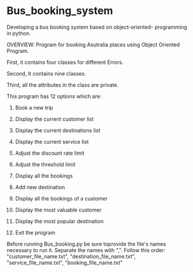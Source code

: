 # Bus_booking_system
Developing a bus booking system based on object-oriented- programming in python.

OVERVIEW: Program for booking Asutralia places using Object Oriented Program.

First, it contains four classes for different Errors. 

Second, It contains nine classes.

Third, all the attributes in the class are private.

This program has 12 options which are:

1. Book a new trip

2. Display the current customer list

3. Display the current destinations list
 
4. Display the current service list

5. Adjust the discount rate limit

6. Adjust the threshold limit

7. Display all the bookings

8. Add new destination

9. Display all the bookings of a customer


10. Display the most valuable customer

11. Display the most popular destination

12. Exit the program

Before running Bus_booking.py be sure toprovide the file's names necessary to run it.
Separate the names with ",". Follow this order: "customer_file_name.txt", "destination_file_name.txt", "service_file_name.txt", "booking_file_name.txt"


